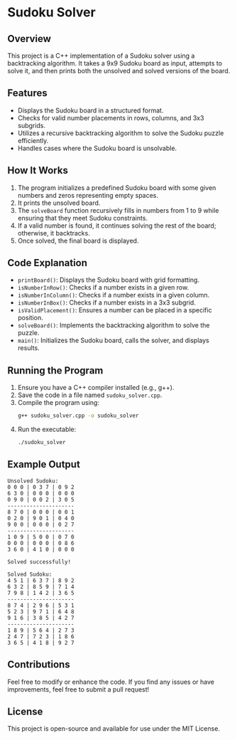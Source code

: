 # Sudoku Solver

## Overview
This project is a C++ implementation of a Sudoku solver using a backtracking algorithm. It takes a 9x9 Sudoku board as input, attempts to solve it, and then prints both the unsolved and solved versions of the board.

## Features
- Displays the Sudoku board in a structured format.
- Checks for valid number placements in rows, columns, and 3x3 subgrids.
- Utilizes a recursive backtracking algorithm to solve the Sudoku puzzle efficiently.
- Handles cases where the Sudoku board is unsolvable.

## How It Works
1. The program initializes a predefined Sudoku board with some given numbers and zeros representing empty spaces.
2. It prints the unsolved board.
3. The `solveBoard` function recursively fills in numbers from 1 to 9 while ensuring that they meet Sudoku constraints.
4. If a valid number is found, it continues solving the rest of the board; otherwise, it backtracks.
5. Once solved, the final board is displayed.

## Code Explanation
- `printBoard()`: Displays the Sudoku board with grid formatting.
- `isNumberInRow()`: Checks if a number exists in a given row.
- `isNumberInColumn()`: Checks if a number exists in a given column.
- `isNumberInBox()`: Checks if a number exists in a 3x3 subgrid.
- `isValidPlacement()`: Ensures a number can be placed in a specific position.
- `solveBoard()`: Implements the backtracking algorithm to solve the puzzle.
- `main()`: Initializes the Sudoku board, calls the solver, and displays results.

## Running the Program
1. Ensure you have a C++ compiler installed (e.g., g++).
2. Save the code in a file named `sudoku_solver.cpp`.
3. Compile the program using:
   ```sh
   g++ sudoku_solver.cpp -o sudoku_solver
   ```
4. Run the executable:
   ```sh
   ./sudoku_solver
   ```

## Example Output
```
Unsolved Sudoku:
0 0 0 | 0 3 7 | 0 9 2
6 3 0 | 0 0 0 | 0 0 0
0 9 0 | 0 0 2 | 3 0 5
---------------------
8 7 0 | 0 0 0 | 0 0 1
0 2 0 | 9 0 1 | 0 4 0
9 0 0 | 0 0 0 | 0 2 7
---------------------
1 0 9 | 5 0 0 | 0 7 0
0 0 0 | 0 0 0 | 0 8 6
3 6 0 | 4 1 0 | 0 0 0

Solved successfully!

Solved Sudoku:
4 5 1 | 6 3 7 | 8 9 2
6 3 2 | 8 5 9 | 7 1 4
7 9 8 | 1 4 2 | 3 6 5
---------------------
8 7 4 | 2 9 6 | 5 3 1
5 2 3 | 9 7 1 | 6 4 8
9 1 6 | 3 8 5 | 4 2 7
---------------------
1 8 9 | 5 6 4 | 2 7 3
2 4 7 | 7 2 3 | 1 8 6
3 6 5 | 4 1 8 | 9 2 7
```

## Contributions
Feel free to modify or enhance the code. If you find any issues or have improvements, feel free to submit a pull request!

## License
This project is open-source and available for use under the MIT License.

